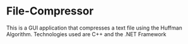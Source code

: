 # File-Compressor
This is a GUI application that compresses a text file using the Huffman Algorithm. Technologies used are C++ and the .NET Framework
